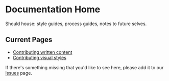 # Documentation Home

Should house: style guides, process guides, notes to future selves.

## Current Pages

* [Contributing written content](content-submission.md)
* [Contributing visual styles](css-submission.md)

If there's something missing that you'd like to see here, please add it to our [Issues](../issues) page.